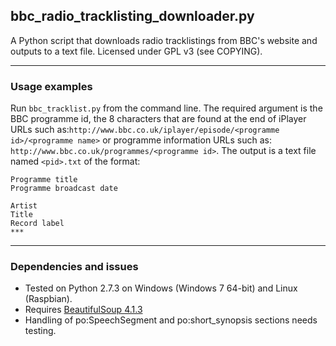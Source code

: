 ## bbc_radio_tracklisting_downloader.py
A Python script that downloads radio tracklistings from BBC's website and outputs to a text file.
Licensed under GPL v3 (see COPYING).
***
### Usage examples
Run `bbc_tracklist.py` from the command line. The required argument is the BBC programme id, the 8 characters that are found at the end of iPlayer URLs such as:`http://www.bbc.co.uk/iplayer/episode/<programme id>/<programme name>` or programme information URLs such as: `http://www.bbc.co.uk/programmes/<programme id>`. The output is a text file named `<pid>.txt` of the format:

`Programme title`    
`Programme broadcast date`    
  
`Artist`  
`Title`  
`Record label`  
`***`
***
### Dependencies and issues
* Tested on Python 2.7.3 on Windows (Windows 7 64-bit) and Linux (Raspbian).
* Requires [BeautifulSoup 4.1.3](http://www.crummy.com/software/BeautifulSoup/)
* Handling of po:SpeechSegment and po:short_synopsis sections needs testing.
